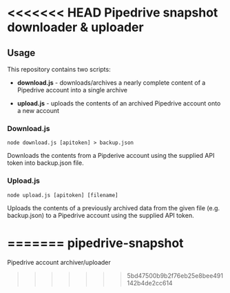 <<<<<<< HEAD
Pipedrive snapshot downloader & uploader
========================================

## Usage

This repository contains two scripts:

 * **download.js** - downloads/archives a nearly complete content of a Pipedrive account into a single archive

 * **upload.js** - uploads the contents of an archived Pipedrive account onto a new account


### Download.js

```
node download.js [apitoken] > backup.json
```

Downloads the contents from a Pipderive account using the supplied API token into backup.json file.

### Upload.js

```
node upload.js [apitoken] [filename]
```

Uploads the contents of a previously archived data from the given file (e.g. backup.json) to a Pipedrive account using the supplied API token.

=======
pipedrive-snapshot
==================

Pipedrive account archiver/uploader
>>>>>>> 5bd47500b9b2f76eb25e8bee491142b4de2cc614
